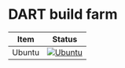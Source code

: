 # DART build farm

| Item              | Status                                                                                                                                 |
| ----------------- | -------------------------------------------------------------------------------------------------------------------------------------- |
| Ubuntu            | [![Ubuntu](https://github.com/dartsim/dart-build-farm/actions/workflows/ubuntu.yml/badge.svg)](https://github.com/dartsim/dart-build-farm/actions/workflows/ubuntu.yml) |
